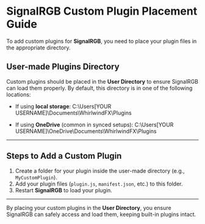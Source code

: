 # SignalRGB Custom Plugin Placement Guide

To add custom plugins for **SignalRGB**, you need to place your plugin files in the appropriate directory. 

## User-made Plugins Directory

Custom plugins should be placed in the **User Directory** to ensure SignalRGB can load them properly. By default, this directory is in one of the following locations:


- If using **local storage**:
C:\Users[YOUR USERNAME]\Documents\WhirlwindFX\Plugins


- If using **OneDrive** (common in synced setups):
C:\Users[YOUR USERNAME]\OneDrive\Documents\WhirlwindFX\Plugins

---

## Steps to Add a Custom Plugin

1. Create a folder for your plugin inside the user-made directory (e.g., `MyCustomPlugin`).
2. Add your plugin files (`plugin.js`, `manifest.json`, etc.) to this folder.
3. Restart **SignalRGB** to load your plugin.

---

By placing your custom plugins in the **User Directory**, you ensure SignalRGB can safely access and load them, keeping built-in plugins intact.





